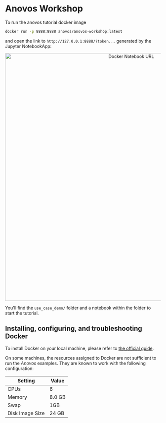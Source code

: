 # Anovos Workshop

To run the anovos tutorial docker image

```bash
docker run -p 8888:8888 anovos/anovos-workshop:latest
```
and open the link to `http://127.0.0.1:8888/?token...` generated by the Jupyter NotebookApp:

<p align="center">
  <img src="https://mobilewalla-anovos.s3.amazonaws.com/images/docker_notebook_URL.png" width="800px" title="Docker Notebook URL">
</p>

You'll find the `use_case_demo/`  folder and a notebook within the folder to start the tutorial.

## Installing, configuring, and troubleshooting Docker

To install Docker on your local machine, please refer to [the official guide](https://docs.docker.com/desktop/).

On some machines, the resources assigned to Docker are not sufficient to run the _Anovos_ examples.
They are known to work with the following configuration:

| Setting         | Value  |
|-----------------|--------|
| CPUs            | 6      |
| Memory          | 8.0 GB |
| Swap            | 1GB    |
| Disk Image Size | 24 GB  |
